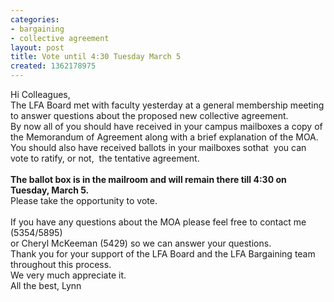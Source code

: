 ```yaml
---
categories:
- bargaining
- collective agreement
layout: post
title: Vote until 4:30 Tuesday March 5
created: 1362178975
---
```

<div id="yiv327278580">
	<div id="yui_3_7_2_1_1362164912305_11237">
		Hi Colleagues,</div>
	<div id="yui_3_7_2_1_1362164912305_11240">
		The LFA Board met with faculty yesterday at a general membership meeting</div>
	<div id="yui_3_7_2_1_1362164912305_11242">
		to answer questions about the proposed new collective agreement.</div>
	<div id="yui_3_7_2_1_1362164912305_11246">
		By now all of you should have received in your campus mailboxes a copy of the Memorandum of Agreement along with a brief explanation of the MOA.&nbsp;</div>
	<div id="yui_3_7_2_1_1362164912305_11248">
		You should also have received ballots in your mailboxes sothat&nbsp; you can vote to ratify, or not,&nbsp; the tentative agreement.<br />
		&nbsp;</div>
	<div id="yui_3_7_2_1_1362164912305_11252">
		<strong id="yui_3_7_2_1_1362164912305_11268"><span style="font-size:14px;">The ballot box is in the mailroom and will remain there till 4:30 on Tuesday, March 5.</span></strong><br />
		Please take the opportunity to vote.&nbsp;<br />
		&nbsp;</div>
	<div id="yui_3_7_2_1_1362164912305_11254">
		If you have any questions about the MOA please feel free to contact me (5354/5895)&nbsp;</div>
	<div id="yui_3_7_2_1_1362164912305_11256">
		or Cheryl McKeeman (5429) so we can answer your questions.</div>
	<div id="yui_3_7_2_1_1362164912305_11258">
		Thank you for your support&nbsp;of the LFA Board and the LFA Bargaining team throughout this process.</div>
	<div id="yui_3_7_2_1_1362164912305_11260">
		We very much appreciate it.</div>
	<div id="yui_3_7_2_1_1362164912305_11262">
		All the best, Lynn</div>
</div>
<p>&nbsp;</p>
